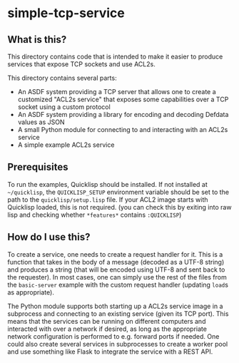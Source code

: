 # simple-tcp-service

## What is this?

This directory contains code that is intended to make it easier to
produce services that expose TCP sockets and use ACL2s.

This directory contains several parts:
- An ASDF system providing a TCP server that allows one to create a
  customized "ACL2s service" that exposes some capabilities over a TCP
  socket using a custom protocol
- An ASDF system providing a library for encoding and decoding Defdata
  values as JSON
- A small Python module for connecting to and interacting with an
  ACL2s service
- A simple example ACL2s service

## Prerequisites
To run the examples, Quicklisp should be installed. If not installed
at `~/quicklisp`, the `QUICKLISP_SETUP` environment variable should be
set to the path to the `quicklisp/setup.lisp` file. If your ACL2 image
starts with Quicklisp loaded, this is not required. (you can check
this by exiting into raw lisp and checking whether `*features*`
contains `:QUICKLISP`)

## How do I use this?

To create a service, one needs to create a request handler for
it. This is a function that takes in the body of a message (decoded as
a UTF-8 string) and produces a string (that will be encoded using
UTF-8 and sent back to the requester).  In most cases, one can simply
use the rest of the files from the `basic-server` example with the
custom request handler (updating `load`s as appropriate).

The Python module supports both starting up a ACL2s service image in a
subprocess and connecting to an existing service (given its TCP
port). This means that the services can be running on different
computers and interacted with over a network if desired, as long as
the appropriate network configuration is performed to e.g. forward
ports if needed. One could also create several services in
subprocesses to create a worker pool and use something like Flask to
integrate the service with a REST API.
